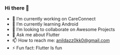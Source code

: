 ### Hi there 👋

- 🔭 I’m currently working on CareConnect
- 🌱 I’m currently learning Android
- 👯 I’m looking to collaborate on Awesome Projects
- 💬 Ask me about Flutter
- 📫 How to reach me: anildazz0kk0@gmail.com
- ⚡ Fun fact: Flutter Is fun
